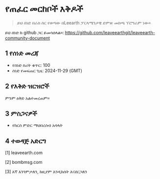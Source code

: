 # የጠፈር መርከቦች እቅዶች

>ይህ ሰነድ በራስ ሰር የወጣው በLeearth ፓርላሜንታዊ ድምጽ መስጫ ፕሮግራም ነው።

ይህ ሰነድ ከ github ጋር ይመሳሰላል።: https://github.com/leaveearthgit/leaveearth-community-document

## 1 የሰነድ መረጃ

- የሰነድ ስሪት ቁጥር: 100
- ሰነድ የመፍጠር ጊዜ: 2024-11-29 (GMT)

## 2 የእቅድ ዝርዝሮች

ምንም ዕቅድ አልተመረጠም።

## 3 ምስጋናዎች
* የከርሰ ምድር ማህበረሰብ አባላት

## 4 ተወዳጅ አድርግ
[1] leaveearth.com

[2] bombmsg.com

[3] እኛ እንገምታለን, ከዚያም እንዲከሰት እናደርጋለን